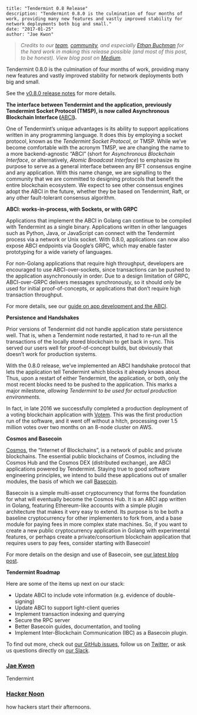 ~~~
title: "Tendermint 0.8 Release"
description: "Tendermint 0.8.0 is the culmination of four months of work, providing many new features and vastly improved stability for network deployments both big and small."
date: "2017-01-25"
author: "Jae Kwon"
~~~


> *Credits to our [team](https://tendermint.com/about),
> [community](http://forum.tendermint.com:3000/), and especially [Ethan
> Buchman](https://twitter.com/buchmanster) for the hard work in making this
> release possible (and most of this post, to be honest).
> View blog post on [Medium](https://hackernoon.com/tendermint-0-8-release-eff1d308b583#.vwmgic4s5).*

Tendermint 0.8.0 is the culmination of four months of work, providing many new
features and vastly improved stability for network deployments both big and
small.

See the [v0.8.0 release
notes](https://github.com/tendermint/tendermint/releases/tag/v0.8.0) for more
details.

**The interface between Tendermint and the application, previously Tendermint
Socket Protocol (TMSP), is now called Asynchronous Blockchain Interface
(**[ABCI](http://github.com/tendermint/abci)**).**

One of Tendermint’s unique advantages is its ability to support applications
written in any programming language. It does this by employing a socket
protocol, known as the *Tendermint Socket Protocol*, or TMSP. While we’ve become
comfortable with the acronym TMSP, we are changing the name to a more
backend-agnostic “ABCI” (short for *Asynchronous Blockchain Interface*, or
alternatively, *Atomic Broadcast Interface*) to emphasize its purpose to serve
as a general interface between any BFT consensus engine and any application.
With this name change, we are signalling to the community that we are committed
to designing protocols that benefit the entire blockchain ecosystem. We expect
to see other consensus engines adopt the ABCI in the future, whether they be
based on Tendermint, Raft, or any other fault-tolerant consensus algorithm.

**ABCI: works-in-process, with Sockets, or with GRPC**

Applications that implement the ABCI in Golang can continue to be compiled with
Tendermint as a single binary. Applications written in other languages such as
Python, Java, or JavaScript can connect with the Tendermint process via a
network or Unix socket. With 0.8.0, applications can now also expose ABCI
endpoints via Google’s GRPC, which may enable faster prototyping for a wide
variety of languages.

For non-Golang applications that require high throughput, developers are
encouraged to use ABCI-over-sockets, since transactions can be pushed to the
application asynchronously in order. Due to a design limitation of GRPC,
ABCI-over-GRPC delivers messages synchronously, so it should only be used for
initial proof-of-concepts, or applications that don’t require high transaction
throughput.

For more details, see our [guide on app development and the
ABCI](https://tendermint.com/docs/guides/app-development).

**Persistence and Handshakes**

Prior versions of Tendermint did not handle application state persistence well.
That is, when a Tendermint node restarted, it had to re-run all the transactions
of the locally stored blockchain to get back in sync. This served our users well
for proof-of-concept builds, but obviously that doesn’t work for production
systems.

With the 0.8.0 release, we’ve implemented an ABCI handshake protocol that lets
the application tell Tendermint which blocks it already knows about. Thus, upon
a restart of either Tendermint, the application, or both, only the most recent
blocks need to be pushed to the application. This marks a major milestone,
*allowing Tendermint to be used for actual production environments.*

In fact, in late 2016 we successfully completed a production deployment of a
voting blockchain application with [Votem](https://votem.com/). This was the
first production run of the software, and it went off without a hitch,
processing over 1.5 million votes over two months on an 8-node cluster on AWS.

**Cosmos and Basecoin**

[Cosmos](http://cosmos.network/), the “Internet of Blockchains”, is a network of
public and private blockchains. The essential public blockchains of Cosmos,
including the Cosmos Hub and the Cosmos DEX (distributed exchange), are ABCI
applications powered by Tendermint. Staying true to good software engineering
principles, we intend to build these applications out of smaller modules, the
basis of which we call [Basecoin](https://github.com/tendermint/basecoin).

Basecoin is a simple multi-asset cryptocurrency that forms the foundation for
what will eventually become the Cosmos Hub. It is an ABCI app written in Golang,
featuring Ethereum-like accounts with a simple plugin architecture that makes it
very easy to extend. Its purpose is to be both a baseline cryptocurrency for
other implementers to fork from, and a base module for paying fees in more
complex state machines. So, if you want to create a new public cryptocurrency
application in Golang with experimental features, or perhaps create a
private/consortium blockchain application that requires users to pay fees,
consider starting with Basecoin!

For more details on the design and use of Basecoin, see [our latest blog
post](https://medium.com/@jaekwon/cosmos-creating-interoperable-blockchains-part-1-2929435ba1fa).

**Tendermint Roadmap**

Here are some of the items up next on our stack:

* Update ABCI to include vote information (e.g. evidence of double-signing)
* Update ABCI to support light-client queries
* Implement transaction indexing and querying
* Secure the RPC server
* Better Basecoin guides, documentation, and tooling
* Implement Inter-Blockchain Communication (IBC) as a Basecoin plugin.

To find out more, check out [our GitHub
issues](https://github.com/tendermint/tendermint/issues), follow us on
[Twitter](http://twitter.com/tendermint_team), or ask us questions directly on
[our Slack](http://forum.tendermint.com:3000/).

### [Jae Kwon](https://hackernoon.com/@jaekwon)

Tendermint

### [Hacker Noon](https://hackernoon.com/?source=footer_card)

how hackers start their afternoons.

